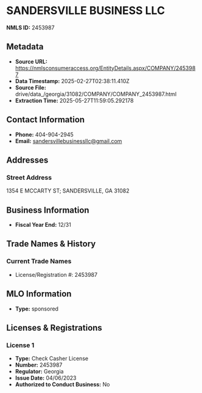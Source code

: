 # SANDERSVILLE BUSINESS LLC

**NMLS ID:** 2453987

## Metadata
- **Source URL:** https://nmlsconsumeraccess.org/EntityDetails.aspx/COMPANY/2453987
- **Data Timestamp:** 2025-02-27T02:38:11.410Z
- **Source File:** drive/data_/georgia/31082/COMPANY/COMPANY_2453987.html
- **Extraction Time:** 2025-05-27T11:59:05.292178

## Contact Information
- **Phone:** 404-904-2945
- **Email:** sandersvillebusinessllc@gmail.com

## Addresses
### Street Address
1354 E MCCARTY ST; SANDERSVILLE, GA 31082

## Business Information
- **Fiscal Year End:** 12/31

## Trade Names & History
### Current Trade Names
- License/Registration #: 2453987

## MLO Information
- **Type:** sponsored

## Licenses & Registrations

### License 1
- **Type:** Check Casher License
- **Number:** 2453987
- **Regulator:** Georgia
- **Issue Date:** 04/06/2023
- **Authorized to Conduct Business:** No

